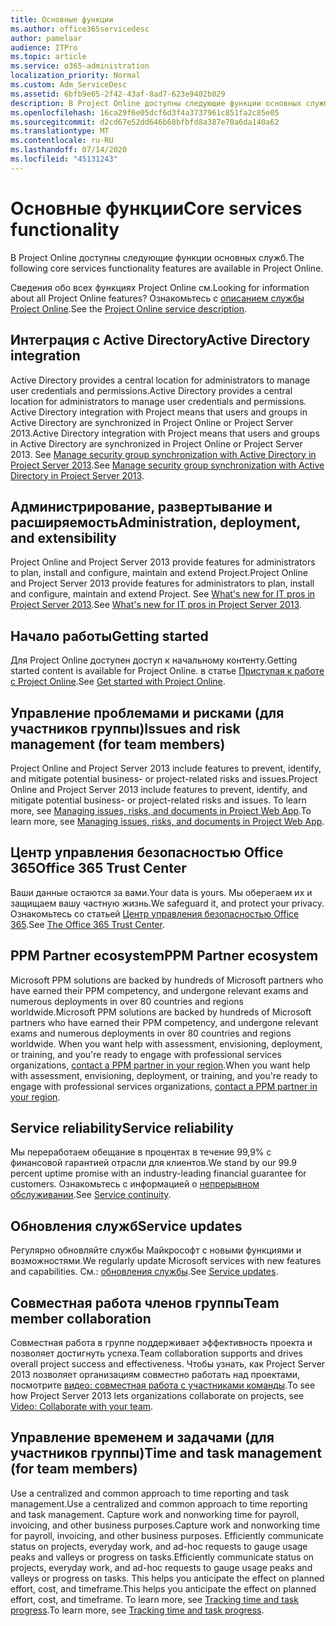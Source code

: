 ```yaml
---
title: Основные функции
ms.author: office365servicedesc
author: pamelaar
audience: ITPro
ms.topic: article
ms.service: o365-administration
localization_priority: Normal
ms.custom: Adm_ServiceDesc
ms.assetid: 6bfb9e65-2f42-43af-8ad7-623e9402b029
description: В Project Online доступны следующие функции основных служб.
ms.openlocfilehash: 16ca29f6e05dcf6d3f4a3737961c851fa2c85e05
ms.sourcegitcommit: d2cd67e52dd646b68bfbfd8a387e70a6da140a62
ms.translationtype: MT
ms.contentlocale: ru-RU
ms.lasthandoff: 07/14/2020
ms.locfileid: "45131243"
---
```

# <a name="core-services-functionality"></a><span data-ttu-id="24ffc-103">Основные функции</span><span class="sxs-lookup"><span data-stu-id="24ffc-103">Core services functionality</span></span>

<span data-ttu-id="24ffc-104">В Project Online доступны следующие функции основных служб.</span><span class="sxs-lookup"><span data-stu-id="24ffc-104">The following core services functionality features are available in Project Online.</span></span>
  
<span data-ttu-id="24ffc-105">Сведения обо всех функциях Project Online см.</span><span class="sxs-lookup"><span data-stu-id="24ffc-105">Looking for information about all Project Online features?</span></span> <span data-ttu-id="24ffc-106">Ознакомьтесь с [описанием службы Project Online](project-online-service-description.md).</span><span class="sxs-lookup"><span data-stu-id="24ffc-106">See the [Project Online service description](project-online-service-description.md).</span></span>
  
## <a name="active-directory-integration"></a><span data-ttu-id="24ffc-107">Интеграция с Active Directory</span><span class="sxs-lookup"><span data-stu-id="24ffc-107">Active Directory integration</span></span>

<span data-ttu-id="24ffc-108">Active Directory provides a central location for administrators to manage user credentials and permissions.</span><span class="sxs-lookup"><span data-stu-id="24ffc-108">Active Directory provides a central location for administrators to manage user credentials and permissions.</span></span> <span data-ttu-id="24ffc-109">Active Directory integration with Project means that users and groups in Active Directory are synchronized in Project Online or Project Server 2013.</span><span class="sxs-lookup"><span data-stu-id="24ffc-109">Active Directory integration with Project means that users and groups in Active Directory are synchronized in Project Online or Project Server 2013.</span></span> <span data-ttu-id="24ffc-110">See [Manage security group synchronization with Active Directory in Project Server 2013](https://go.microsoft.com/fwlink/p/?LinkId=402631).</span><span class="sxs-lookup"><span data-stu-id="24ffc-110">See [Manage security group synchronization with Active Directory in Project Server 2013](https://go.microsoft.com/fwlink/p/?LinkId=402631).</span></span>
  
## <a name="administration-deployment-and-extensibility"></a><span data-ttu-id="24ffc-111">Администрирование, развертывание и расширяемость</span><span class="sxs-lookup"><span data-stu-id="24ffc-111">Administration, deployment, and extensibility</span></span>

<span data-ttu-id="24ffc-112">Project Online and Project Server 2013 provide features for administrators to plan, install and configure, maintain and extend Project.</span><span class="sxs-lookup"><span data-stu-id="24ffc-112">Project Online and Project Server 2013 provide features for administrators to plan, install and configure, maintain and extend Project.</span></span> <span data-ttu-id="24ffc-113">See [What's new for IT pros in Project Server 2013](https://go.microsoft.com/fwlink/p/?LinkId=272017).</span><span class="sxs-lookup"><span data-stu-id="24ffc-113">See [What's new for IT pros in Project Server 2013](https://go.microsoft.com/fwlink/p/?LinkId=272017).</span></span>
  
## <a name="getting-started"></a><span data-ttu-id="24ffc-114">Начало работы</span><span class="sxs-lookup"><span data-stu-id="24ffc-114">Getting started</span></span>

<span data-ttu-id="24ffc-115">Для Project Online доступен доступ к начальному контенту.</span><span class="sxs-lookup"><span data-stu-id="24ffc-115">Getting started content is available for Project Online.</span></span> <span data-ttu-id="24ffc-116">в статье [Приступая к работе с Project Online](https://support.office.com/en-us/article/Get-started-with-Project-Online-E3E5F64F-ADA5-4F9D-A578-130B2D4E5F11?ui=en-US&amp;rs=en-US&amp;ad=US).</span><span class="sxs-lookup"><span data-stu-id="24ffc-116">See [Get started with Project Online](https://support.office.com/en-us/article/Get-started-with-Project-Online-E3E5F64F-ADA5-4F9D-A578-130B2D4E5F11?ui=en-US&amp;rs=en-US&amp;ad=US).</span></span>
  
## <a name="issues-and-risk-management-for-team-members"></a><span data-ttu-id="24ffc-117">Управление проблемами и рисками (для участников группы)</span><span class="sxs-lookup"><span data-stu-id="24ffc-117">Issues and risk management (for team members)</span></span>

<span data-ttu-id="24ffc-118">Project Online and Project Server 2013 include features to prevent, identify, and mitigate potential business- or project-related risks and issues.</span><span class="sxs-lookup"><span data-stu-id="24ffc-118">Project Online and Project Server 2013 include features to prevent, identify, and mitigate potential business- or project-related risks and issues.</span></span> <span data-ttu-id="24ffc-119">To learn more, see [Managing issues, risks, and documents in Project Web App](https://go.microsoft.com/fwlink/?LinkId=402634).</span><span class="sxs-lookup"><span data-stu-id="24ffc-119">To learn more, see [Managing issues, risks, and documents in Project Web App](https://go.microsoft.com/fwlink/?LinkId=402634).</span></span>
  
## <a name="office-365-trust-center"></a><span data-ttu-id="24ffc-120">Центр управления безопасностью Office 365</span><span class="sxs-lookup"><span data-stu-id="24ffc-120">Office 365 Trust Center</span></span>

<span data-ttu-id="24ffc-121">Ваши данные остаются за вами.</span><span class="sxs-lookup"><span data-stu-id="24ffc-121">Your data is yours.</span></span> <span data-ttu-id="24ffc-122">Мы оберегаем их и защищаем вашу частную жизнь.</span><span class="sxs-lookup"><span data-stu-id="24ffc-122">We safeguard it, and protect your privacy.</span></span> <span data-ttu-id="24ffc-123">Ознакомьтесь со статьей [Центр управления безопасностью Office 365](https://go.microsoft.com/fwlink/?LinkId=402637).</span><span class="sxs-lookup"><span data-stu-id="24ffc-123">See [The Office 365 Trust Center](https://go.microsoft.com/fwlink/?LinkId=402637).</span></span>
  
## <a name="ppm-partner-ecosystem"></a><span data-ttu-id="24ffc-124">PPM Partner ecosystem</span><span class="sxs-lookup"><span data-stu-id="24ffc-124">PPM Partner ecosystem</span></span>

<span data-ttu-id="24ffc-125">Microsoft PPM solutions are backed by hundreds of Microsoft partners who have earned their PPM competency, and undergone relevant exams and numerous deployments in over 80 countries and regions worldwide.</span><span class="sxs-lookup"><span data-stu-id="24ffc-125">Microsoft PPM solutions are backed by hundreds of Microsoft partners who have earned their PPM competency, and undergone relevant exams and numerous deployments in over 80 countries and regions worldwide.</span></span> <span data-ttu-id="24ffc-126">When you want help with assessment, envisioning, deployment, or training, and you're ready to engage with professional services organizations, [contact a PPM partner in your region](https://go.microsoft.com/fwlink/p/?LinkId=272646).</span><span class="sxs-lookup"><span data-stu-id="24ffc-126">When you want help with assessment, envisioning, deployment, or training, and you're ready to engage with professional services organizations, [contact a PPM partner in your region](https://go.microsoft.com/fwlink/p/?LinkId=272646).</span></span>
  
## <a name="service-reliability"></a><span data-ttu-id="24ffc-127">Service reliability</span><span class="sxs-lookup"><span data-stu-id="24ffc-127">Service reliability</span></span>

<span data-ttu-id="24ffc-128">Мы переработаем обещание в процентах в течение 99,9% с финансовой гарантией отрасли для клиентов.</span><span class="sxs-lookup"><span data-stu-id="24ffc-128">We stand by our 99.9 percent uptime promise with an industry-leading financial guarantee for customers.</span></span> <span data-ttu-id="24ffc-129">Ознакомьтесь с информацией о [непрерывном обслуживании](https://go.microsoft.com/fwlink/?LinkId=402653).</span><span class="sxs-lookup"><span data-stu-id="24ffc-129">See [Service continuity](https://go.microsoft.com/fwlink/?LinkId=402653).</span></span>
  
## <a name="service-updates"></a><span data-ttu-id="24ffc-130">Обновления служб</span><span class="sxs-lookup"><span data-stu-id="24ffc-130">Service updates</span></span>

<span data-ttu-id="24ffc-131">Регулярно обновляйте службы Майкрософт с новыми функциями и возможностями.</span><span class="sxs-lookup"><span data-stu-id="24ffc-131">We regularly update Microsoft services with new features and capabilities.</span></span> <span data-ttu-id="24ffc-132">См.: [обновления службы](../office-365-platform-service-description/service-updates.md).</span><span class="sxs-lookup"><span data-stu-id="24ffc-132">See [Service updates](../office-365-platform-service-description/service-updates.md).</span></span>
  
## <a name="team-member-collaboration"></a><span data-ttu-id="24ffc-133">Совместная работа членов группы</span><span class="sxs-lookup"><span data-stu-id="24ffc-133">Team member collaboration</span></span>

<span data-ttu-id="24ffc-134">Совместная работа в группе поддерживает эффективность проекта и позволяет достигнуть успеха.</span><span class="sxs-lookup"><span data-stu-id="24ffc-134">Team collaboration supports and drives overall project success and effectiveness.</span></span> <span data-ttu-id="24ffc-135">Чтобы узнать, как Project Server 2013 позволяет организациям совместно работать над проектами, посмотрите [видео: совместная работа с участниками команды](https://go.microsoft.com/fwlink/?LinkId=402628).</span><span class="sxs-lookup"><span data-stu-id="24ffc-135">To see how Project Server 2013 lets organizations collaborate on projects, see [Video: Collaborate with your team](https://go.microsoft.com/fwlink/?LinkId=402628).</span></span>
  
## <a name="time-and-task-management-for-team-members"></a><span data-ttu-id="24ffc-136">Управление временем и задачами (для участников группы)</span><span class="sxs-lookup"><span data-stu-id="24ffc-136">Time and task management (for team members)</span></span>

<span data-ttu-id="24ffc-137">Use a centralized and common approach to time reporting and task management.</span><span class="sxs-lookup"><span data-stu-id="24ffc-137">Use a centralized and common approach to time reporting and task management.</span></span> <span data-ttu-id="24ffc-138">Capture work and nonworking time for payroll, invoicing, and other business purposes.</span><span class="sxs-lookup"><span data-stu-id="24ffc-138">Capture work and nonworking time for payroll, invoicing, and other business purposes.</span></span> <span data-ttu-id="24ffc-139">Efficiently communicate status on projects, everyday work, and ad-hoc requests to gauge usage peaks and valleys or progress on tasks.</span><span class="sxs-lookup"><span data-stu-id="24ffc-139">Efficiently communicate status on projects, everyday work, and ad-hoc requests to gauge usage peaks and valleys or progress on tasks.</span></span> <span data-ttu-id="24ffc-140">This helps you anticipate the effect on planned effort, cost, and timeframe.</span><span class="sxs-lookup"><span data-stu-id="24ffc-140">This helps you anticipate the effect on planned effort, cost, and timeframe.</span></span> <span data-ttu-id="24ffc-141">To learn more, see [Tracking time and task progress](https://go.microsoft.com/fwlink/p/?LinkId=271321).</span><span class="sxs-lookup"><span data-stu-id="24ffc-141">To learn more, see [Tracking time and task progress](https://go.microsoft.com/fwlink/p/?LinkId=271321).</span></span>
  